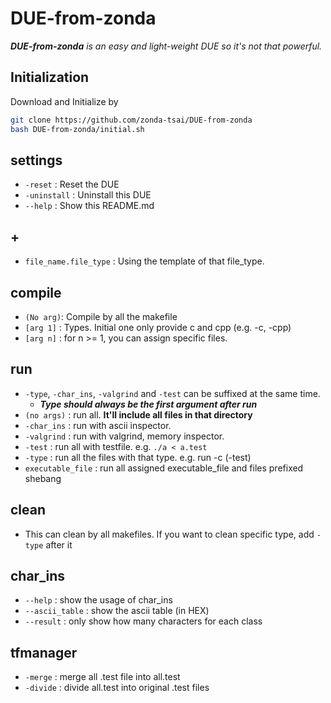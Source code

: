 # DUE-from-zonda

***DUE-from-zonda** is an easy and light-weight DUE so it's not that powerful.*  

## Initialization

Download and Initialize by 
```sh  
git clone https://github.com/zonda-tsai/DUE-from-zonda
bash DUE-from-zonda/initial.sh
```
  
## settings

   - `-reset`     : Reset the DUE  
   - `-uninstall` : Uninstall this DUE
   - `--help`     : Show this README.md

## +
   - `file_name.file_type` : Using the template of that file_type.  

## compile
   - `(No arg)`: Compile by all the makefile
   - `[arg 1]` : Types. Initial one only provide c and cpp (e.g. -c, -cpp)  
   - `[arg n]` : for n >= 1, you can assign specific files.

## run
   - `-type`, `-char_ins`, `-valgrind` and `-test` can be suffixed at the same time.  
       - ***Type should always be the first argument after run***  
   - ``(no args)``       : run all. **It'll include all files in that directory**  
   - ``-char_ins``       : run with ascii inspector.  
   - ``-valgrind``       : run with valgrind, memory inspector.  
   - ``-test``           : run all with testfile. e.g. `./a < a.test`  
   - ``-type``           : run all the files with that type. e.g. run -c (-test)  
   - ``executable_file`` : run all assigned executable_file and files prefixed shebang

## clean
   - This can clean by all makefiles. If you want to clean specific type, add `-type` after it

## char_ins
   - ``--help``        : show the usage of char_ins
   - ``--ascii_table`` : show the ascii table (in HEX)
   - ``--result``      : only show how many characters for each class  

## tfmanager
   - ``-merge``  : merge all .test file into all.test  
   - ``-divide`` : divide all.test into original .test files  
